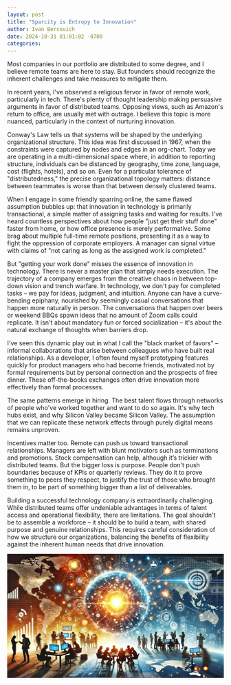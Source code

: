 ```yaml
---
layout: post
title: "Sparcity is Entropy to Innovation"
author: Ivan Bercovich
date: 2024-10-31 01:01:02 -0700
categories:
---
```


Most companies in our portfolio are distributed to some degree, and I believe remote teams are here to stay. But founders should recognize the inherent challenges and take measures to mitigate them.

In recent years, I've observed a religious fervor in favor of remote work, particularly in tech. There's plenty of thought leadership making persuasive arguments in favor of distributed teams. Opposing views, such as Amazon's return to office, are usually met with outrage. I believe this topic is more nuanced, particularly in the context of nurturing innovation.

Conway's Law tells us that systems will be shaped by the underlying organizational structure. This idea was first discussed in 1967, when the constraints were captured by nodes and edges in an org-chart. Today we are operating in a multi-dimensional space where, in addition to reporting structure, individuals can be distanced by geography, time zone, language, cost (flights, hotels), and so on. Even for a particular tolerance of "distributedness," the precise organizational topology matters: distance between teammates is worse than that between densely clustered teams.

When I engage in some friendly sparring online, the same flawed assumption bubbles up: that innovation in technology is primarily transactional, a simple matter of assigning tasks and waiting for results. I've heard countless perspectives about how people "just get their stuff done" faster from home, or how office presence is merely performative. Some brag about multiple full-time remote positions, presenting it as a way to fight the oppression of corporate employers. A manager can signal virtue with claims of "not caring as long as the assigned work is completed."

But "getting your work done" misses the essence of innovation in technology. There is never a master plan that simply needs execution. The trajectory of a company emerges from the creative chaos in between top-down vision and trench warfare. In technology, we don't pay for completed tasks – we pay for ideas, judgment, and intuition. Anyone can have a curve-bending epiphany, nourished by seemingly casual conversations that happen more naturally in person. The conversations that happen over beers or weekend BBQs spawn ideas that no amount of Zoom calls could replicate. It isn't about mandatory fun or forced socialization – it's about the natural exchange of thoughts when barriers drop.

I've seen this dynamic play out in what I call the "black market of favors" – informal collaborations that arise between colleagues who have built real relationships. As a developer, I often found myself prototyping features quickly for product managers who had become friends, motivated not by formal requirements but by personal connection and the prospects of free dinner. These off-the-books exchanges often drive innovation more effectively than formal processes.

The same patterns emerge in hiring. The best talent flows through networks of people who've worked together and want to do so again. It's why tech hubs exist, and why Silicon Valley became Silicon Valley. The assumption that we can replicate these network effects through purely digital means remains unproven.

Incentives matter too. Remote can push us toward transactional relationships. Managers are left with blunt motivators such as terminations and promotions. Stock compensation can help, although it’s trickier with distributed teams. But the bigger loss is purpose. People don't push boundaries because of KPIs or quarterly reviews. They do it to prove something to peers they respect, to justify the trust of those who brought them in, to be part of something bigger than a list of deliverables.

Building a successful technology company is extraordinarily challenging. While distributed teams offer undeniable advantages in terms of talent access and operational flexibility, there are limitations. The goal shouldn't be to assemble a workforce – it should be to build a team, with shared purpose and genuine relationships. This requires careful consideration of how we structure our organizations, balancing the benefits of flexibility against the inherent human needs that drive innovation.

[![Alt text](../assets/sparsity-is-entropy-to-innovation.png)](../assets/sparsity-is-entropy-to-innovation.png)
